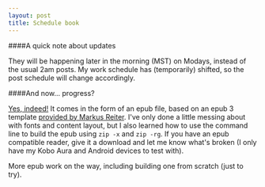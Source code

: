 ```yaml
---
layout: post
title: Schedule book
---
```


####A quick note about updates

They will be happening later in the morning (MST) on Modays, instead of the usual 2am posts. My work schedule has (temporarily) shifted, so the post schedule will change accordingly.

####And now... progress?

[Yes, indeed!](../files/LayoutXperiment.epub) It comes in the form of an epub file, based on an epub 3 template [provided by Markus Reiter](http://github.com/reitermarkus/epub3-boilerplate). I've only done a little messing about with fonts and content layout, but I also learned how to use the command line to build the epub using `zip -x` and `zip -rg`. If you have an epub compatible reader, give it a download and let me know what's broken (I only have my Kobo Aura and Android devices to test with).

More epub work on the way, including building one from scratch (just to try).
